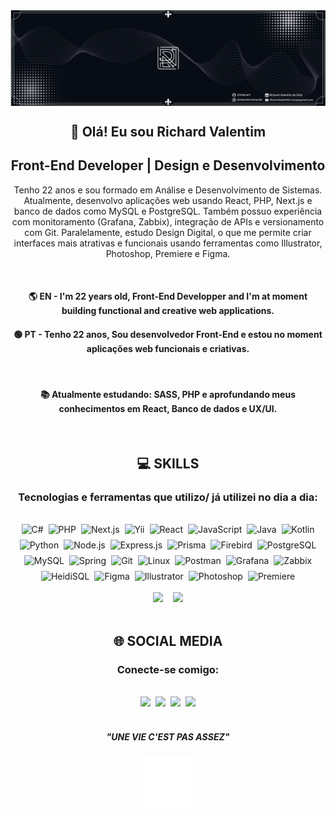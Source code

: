 <section>
  <!-- Banner principal -->
  <img align="center" alt="Badge-Main-README" src="https://raw.githubusercontent.com/Valenart/Contents-README/main/GitHub%20Badge%20Main.png">

  <!-- Intro -->
  <div align="center">
    <h1>👋 Olá! Eu sou Richard Valentim</h1>
    <h2>Front-End Developer | Design e Desenvolvimento</h2>
    <p>
      Tenho 22 anos e sou formado em Análise e Desenvolvimento de Sistemas. Atualmente,
      desenvolvo aplicações web usando React, PHP, Next.js e banco de dados como MySQL e PostgreSQL.
      Também possuo experiência com monitoramento (Grafana, Zabbix), integração de APIs
      e versionamento com Git. Paralelamente, estudo Design Digital, o que me permite
      criar interfaces mais atrativas e funcionais usando ferramentas como Illustrator, Photoshop,
      Premiere e Figma.
    </p>
  </div>

  <br>

  <!-- Idiomas -->
  <div align="center">
    <h4>🌎 EN - I'm 22 years old, Front-End Developper and I'm at moment building functional and creative web applications.</h4>
    <h4>🟢 PT - Tenho 22 anos, Sou desenvolvedor Front-End e estou no moment aplicações web funcionais e criativas.</h4>
  </div>

  <br>

  <!-- Aprendizado Atual -->
  <div align="center">
    <h4>📚 Atualmente estudando: SASS, PHP e aprofundando meus conhecimentos em React, Banco de dados e UX/UI.</h4>
  </div>

  <br>
  
  <!-- Skills -->
  <div align="center">
    <h2>💻 SKILLS</h2>
    <h3>Tecnologias e ferramentas que utilizo/ já utilizei no dia a dia:</h3>
  </div>

  <br>

  <div align="center" style="display: flex; flex-wrap: wrap; gap: 8px; justify-content: center;">
    <!-- Linguagens e Frameworks -->
    <img alt="C#" src="https://img.shields.io/badge/C%23-239120?style=for-the-badge&logo=c-sharp&logoColor=white"/>
    <img alt="PHP" src="https://img.shields.io/badge/PHP-777BB4?style=for-the-badge&logo=php&logoColor=white"/>
    <img alt="Next.js" src="https://img.shields.io/badge/Next.js-000000?style=for-the-badge&logo=next.js&logoColor=white"/>
    <img alt="Yii" src="https://img.shields.io/badge/Yii-008000?style=for-the-badge&logo=yii&logoColor=white"/>
    <img alt="React" src="https://img.shields.io/badge/React-20232A?style=for-the-badge&logo=react&logoColor=61DAFB"/>
    <img alt="JavaScript" src="https://img.shields.io/badge/JavaScript-F7DF1E?style=for-the-badge&logo=javascript&logoColor=black"/>
    <img alt="Java" src="https://img.shields.io/badge/Java-ED8B00?style=for-the-badge&logo=openjdk&logoColor=white"/> 
    <img alt="Kotlin" src="https://img.shields.io/badge/Kotlin-0095D5?&style=for-the-badge&logo=kotlin&logoColor=white"/>
    <img alt="Python" src="https://img.shields.io/badge/Python-3776AB?style=for-the-badge&logo=python&logoColor=white"/>
    <!-- Backend / Infra -->
    <img alt="Node.js" src="https://img.shields.io/badge/Node.js-339933?style=for-the-badge&logo=node.js&logoColor=white"/>
    <img alt="Express.js" src="https://img.shields.io/badge/Express.js-000000?style=for-the-badge&logo=express&logoColor=white"/>
    <img alt="Prisma" src="https://img.shields.io/badge/Prisma-2D3748?style=for-the-badge&logo=prisma&logoColor=white"/>
    <img alt="Firebird" src="https://img.shields.io/badge/Firebird-FF3300?style=for-the-badge&logoColor=white"/>
    <img alt="PostgreSQL" src="https://img.shields.io/badge/PostgreSQL-316192?style=for-the-badge&logo=postgresql&logoColor=white"/>
    <img alt="MySQL" src="https://img.shields.io/badge/MySQL-005C84?style=for-the-badge&logo=mysql&logoColor=white"/>
    <img alt="Spring" src="https://img.shields.io/badge/Spring-6DB33F?style=for-the-badge&logo=spring&logoColor=white"/>
    <img alt="Git" src="https://img.shields.io/badge/GIT-E44C30?style=for-the-badge&logo=git&logoColor=white"/>
    <img alt="Linux" src="https://img.shields.io/badge/Linux-FCC624?style=for-the-badge&logo=linux&logoColor=black"/>
    <img alt="Postman" src="https://img.shields.io/badge/Postman-FF6C37?style=for-the-badge&logo=postman&logoColor=white"/>
    <img alt="Grafana" src="https://img.shields.io/badge/Grafana-F46800?style=for-the-badge&logo=grafana&logoColor=white"/>
    <img alt="Zabbix" src="https://img.shields.io/badge/Zabbix-DC382D?style=for-the-badge&logo=zabbix&logoColor=white"/>
    <img alt="HeidiSQL" src="https://img.shields.io/badge/HeidiSQL-458B00?style=for-the-badge&logoColor=white"/>
    <!-- Design Tools -->
    <img alt="Figma" src="https://img.shields.io/badge/Figma-F24E1E?style=for-the-badge&logo=figma&logoColor=white"/>
    <img alt="Illustrator" src="https://img.shields.io/badge/Adobe%20Illustrator-FF9A00?style=for-the-badge&logo=adobeillustrator&logoColor=white"/>
    <img alt="Photoshop" src="https://img.shields.io/badge/Adobe%20Photoshop-31A8FF?style=for-the-badge&logo=adobephotoshop&logoColor=white"/>
    <img alt="Premiere" src="https://img.shields.io/badge/Adobe%20Premiere%20Pro-9999FF?style=for-the-badge&logo=adobepremierepro&logoColor=white"/>
  </div>

  <br>

  <!-- GitHub Stats -->
  <div align="center">
    <img height="160em" src="https://github-readme-stats.vercel.app/api/top-langs/?username=valenart&theme=vue-dark&layout=donut&hide_border=false&count_private=false"/>
    &nbsp;&nbsp;
    <img height="160em" src="https://github-readme-stats.vercel.app/api?username=valenart&theme=vue-dark&show_icons=true&hide_border=false&count_private=false"/>
  </div>

  <br>

  <!-- Social Media -->
  <div align="center">
    <h2>🌐 SOCIAL MEDIA</h2>
    <h3>Conecte-se comigo:</h3>
  </div>

  <br>

  <div align="center" style="display: flex; gap: 8px; justify-content: center;">
    <a href="https://instagram.com/r_valentims" target="_blank">
      <img src="https://img.shields.io/badge/-Instagram-%23E4405F?style=for-the-badge&logo=instagram&logoColor=white">
    </a>
    <a href="mailto:richardvalentim.corp@gmail.com">
      <img src="https://img.shields.io/badge/-Gmail-%23333?style=for-the-badge&logo=gmail&logoColor=white">
    </a>
    <a href="https://twitter.com/ValentimR3" target="_blank">
      <img src="https://img.shields.io/badge/Twitter-1DA1F2?style=for-the-badge&logo=twitter&logoColor=white">
    </a>
    <a href="https://www.linkedin.com/in/richard-valentim-da-silva-a9010923b/" target="_blank">
      <img src="https://img.shields.io/badge/LinkedIn-0077B5?style=for-the-badge&logo=linkedin&logoColor=white">
    </a>
  </div>

  <br>

  <!-- Assinatura -->
  <div align="center">
    <h5>"UNE VIE C'EST PAS ASSEZ"</h5>
    <img alt="My-Logo-README" height="80" src="https://raw.githubusercontent.com/Valenart/Contents-README/main/My%20Logo%20White.png">
  </div>
</section>

